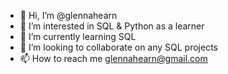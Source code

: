 - 👋 Hi, I’m @glennahearn
- 👀 I’m interested in SQL & Python as a learner  
- 🌱 I’m currently learning SQL
- 💞️ I’m looking to collaborate on any SQL projects
- 📫 How to reach me glennahearn@gmail.com

<!---
glennahearn/glennahearn is a ✨ special ✨ repository because its `README.md` (this file) appears on your GitHub profile.
You can click the Preview link to take a look at your changes.
--->
